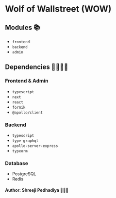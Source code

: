 # Wolf of Wallstreet (WOW)

## Modules 📚

- `frontend`
- `backend`
- `admin`

## Dependencies 👨‍👩‍👧‍👦

### Frontend & Admin

- `typescript`
- `next`
- `react`
- `formik`
- `@apollo/client`

### Backend

- `typescript`
- `type-graphql`
- `apollo-server-express`
- `typeorm`

### Database

- PostgreSQL
- Redis

#### Author: Shreeji Pedhadiya 👨🏻‍💻
